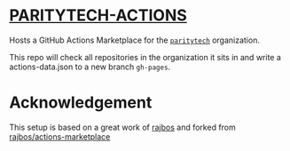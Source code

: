# [PARITYTECH-ACTIONS](https://paritytech-actions.github.io/actions-marketplace/)
Hosts a GitHub Actions Marketplace for the [`paritytech`](https://github.com/paritytech) organization.

This repo will check all repositories in the organization it sits in and write a actions-data.json to a new branch `gh-pages`.

# Acknowledgement
This setup is based on a great work of [rajbos](https://github.com/rajbos) and forked from [rajbos/actions-marketplace](https://github.com/rajbos/actions-marketplace)

